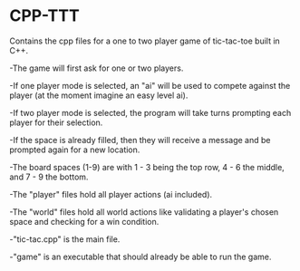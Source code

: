 # CPP-TTT
Contains the cpp files for a one to two player game of tic-tac-toe built in C++.

-The game will first ask for one or two players.

-If one player mode is selected, an "ai" will be used to compete against the player (at the moment imagine an easy level ai).

-If two player mode is selected, the program will take turns prompting each player for their selection.

-If the space is already filled, then they will receive a message and be prompted again for a new location.

-The board spaces (1-9) are with 1 - 3 being the top row, 4 - 6 the middle, and 7 - 9 the bottom.

-The "player" files hold all player actions (ai included).

-The "world" files hold all world actions like validating a player's chosen space and checking for a win condition.

-"tic-tac.cpp" is the main file.

-"game" is an executable that should already be able to run the game.
